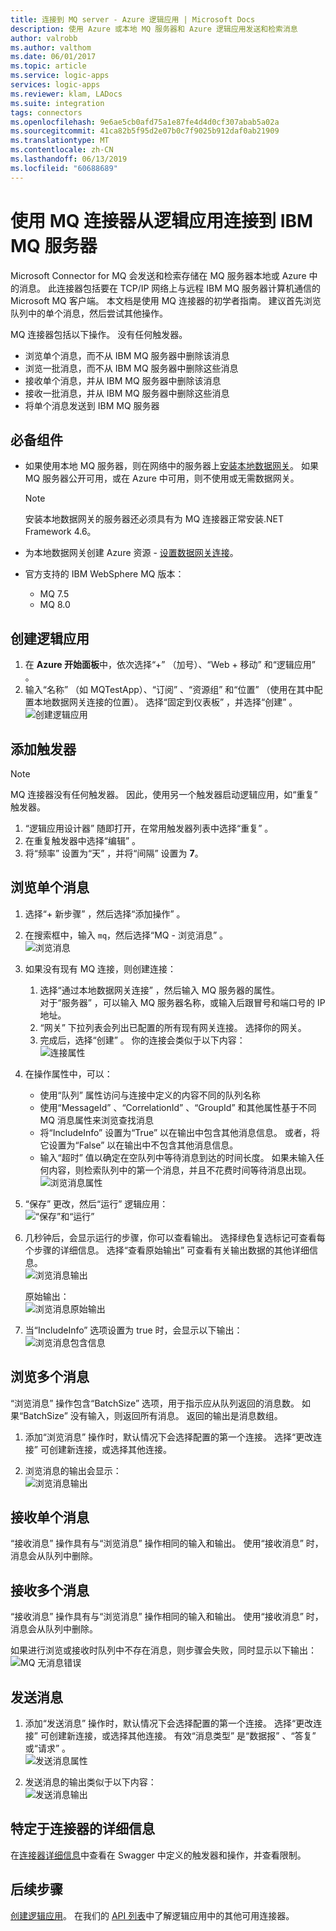 ```yaml
---
title: 连接到 MQ server - Azure 逻辑应用 | Microsoft Docs
description: 使用 Azure 或本地 MQ 服务器和 Azure 逻辑应用发送和检索消息
author: valrobb
ms.author: valthom
ms.date: 06/01/2017
ms.topic: article
ms.service: logic-apps
services: logic-apps
ms.reviewer: klam, LADocs
ms.suite: integration
tags: connectors
ms.openlocfilehash: 9e6ae5cb0afd75a1e87fe4d4d0cf307abab5a02a
ms.sourcegitcommit: 41ca82b5f95d2e07b0c7f9025b912daf0ab21909
ms.translationtype: MT
ms.contentlocale: zh-CN
ms.lasthandoff: 06/13/2019
ms.locfileid: "60688689"
---
```

# <a name="connect-to-an-ibm-mq-server-from-logic-apps-using-the-mq-connector"></a>使用 MQ 连接器从逻辑应用连接到 IBM MQ 服务器

Microsoft Connector for MQ 会发送和检索存储在 MQ 服务器本地或 Azure 中的消息。 此连接器包括要在 TCP/IP 网络上与远程 IBM MQ 服务器计算机通信的 Microsoft MQ 客户端。 本文档是使用 MQ 连接器的初学者指南。 建议首先浏览队列中的单个消息，然后尝试其他操作。

MQ 连接器包括以下操作。 没有任何触发器。

- 浏览单个消息，而不从 IBM MQ 服务器中删除该消息
- 浏览一批消息，而不从 IBM MQ 服务器中删除这些消息
- 接收单个消息，并从 IBM MQ 服务器中删除该消息
- 接收一批消息，并从 IBM MQ 服务器中删除这些消息
- 将单个消息发送到 IBM MQ 服务器

## <a name="prerequisites"></a>必备组件

* 如果使用本地 MQ 服务器，则在网络中的服务器上[安装本地数据网关](../logic-apps/logic-apps-gateway-install.md)。 如果 MQ 服务器公开可用，或在 Azure 中可用，则不使用或无需数据网关。

    > [!NOTE]
    > 安装本地数据网关的服务器还必须具有为 MQ 连接器正常安装.NET Framework 4.6。

* 为本地数据网关创建 Azure 资源 - [设置数据网关连接](../logic-apps/logic-apps-gateway-connection.md)。

* 官方支持的 IBM WebSphere MQ 版本：
    * MQ 7.5
    * MQ 8.0

## <a name="create-a-logic-app"></a>创建逻辑应用

1. 在 **Azure 开始面板**中，依次选择“+”  （加号）、“Web + 移动”  和“逻辑应用”  。
2. 输入“名称”  （如 MQTestApp）、“订阅”  、“资源组”  和“位置”  （使用在其中配置本地数据网关连接的位置）。 选择“固定到仪表板”  ，并选择“创建”  。  
![创建逻辑应用](media/connectors-create-api-mq/Create_Logic_App.png)

## <a name="add-a-trigger"></a>添加触发器

> [!NOTE]
> MQ 连接器没有任何触发器。 因此，使用另一个触发器启动逻辑应用，如“重复”  触发器。

1. “逻辑应用设计器”  随即打开，在常用触发器列表中选择“重复”  。
2. 在重复触发器中选择“编辑”  。
3. 将“频率”  设置为“天”  ，并将“间隔”  设置为 **7**。

## <a name="browse-a-single-message"></a>浏览单个消息
1. 选择“+ 新步骤”  ，然后选择“添加操作”  。
2. 在搜索框中，输入 `mq`，然后选择“MQ - 浏览消息”  。  
![浏览消息](media/connectors-create-api-mq/Browse_message.png)

3. 如果没有现有 MQ 连接，则创建连接：  

    1. 选择“通过本地数据网关连接”  ，然后输入 MQ 服务器的属性。  
    对于“服务器”  ，可以输入 MQ 服务器名称，或输入后跟冒号和端口号的 IP 地址。
    2. “网关”  下拉列表会列出已配置的所有现有网关连接。 选择你的网关。
    3. 完成后，选择“创建”  。 你的连接会类似于以下内容：  
    ![连接属性](media/connectors-create-api-mq/Connection_Properties.png)

4. 在操作属性中，可以：  

    * 使用“队列”  属性访问与连接中定义的内容不同的队列名称
    * 使用“MessageId”  、“CorrelationId”  、“GroupId”  和其他属性基于不同 MQ 消息属性来浏览查找消息
    * 将“IncludeInfo”  设置为“True”  以在输出中包含其他消息信息。 或者，将它设置为“False”  以在输出中不包含其他消息信息。
    * 输入“超时”  值以确定在空队列中等待消息到达的时间长度。 如果未输入任何内容，则检索队列中的第一个消息，并且不花费时间等待消息出现。  
    ![浏览消息属性](media/connectors-create-api-mq/Browse_message_Props.png)

5. “保存”  更改，然后“运行”  逻辑应用：  
![“保存”和“运行”](media/connectors-create-api-mq/Save_Run.png)

6. 几秒钟后，会显示运行的步骤，你可以查看输出。 选择绿色复选标记可查看每个步骤的详细信息。 选择“查看原始输出”  可查看有关输出数据的其他详细信息。  
![浏览消息输出](media/connectors-create-api-mq/Browse_message_output.png)  

    原始输出：  
    ![浏览消息原始输出](media/connectors-create-api-mq/Browse_message_raw_output.png)

7. 当“IncludeInfo”  选项设置为 true 时，会显示以下输出：  
![浏览消息包含信息](media/connectors-create-api-mq/Browse_message_Include_Info.png)

## <a name="browse-multiple-messages"></a>浏览多个消息
“浏览消息”  操作包含“BatchSize”  选项，用于指示应从队列返回的消息数。  如果“BatchSize”  没有输入，则返回所有消息。 返回的输出是消息数组。

1. 添加“浏览消息”  操作时，默认情况下会选择配置的第一个连接。 选择“更改连接”  可创建新连接，或选择其他连接。

2. 浏览消息的输出会显示：  
![浏览消息输出](media/connectors-create-api-mq/Browse_messages_output.png)

## <a name="receive-a-single-message"></a>接收单个消息
“接收消息”  操作具有与“浏览消息”  操作相同的输入和输出。 使用“接收消息”  时，消息会从队列中删除。

## <a name="receive-multiple-messages"></a>接收多个消息
“接收消息”  操作具有与“浏览消息”  操作相同的输入和输出。 使用“接收消息”  时，消息会从队列中删除。

如果进行浏览或接收时队列中不存在消息，则步骤会失败，同时显示以下输出：  
![MQ 无消息错误](media/connectors-create-api-mq/MQ_No_Msg_Error.png)

## <a name="send-a-message"></a>发送消息
1. 添加“发送消息”  操作时，默认情况下会选择配置的第一个连接。 选择“更改连接”  可创建新连接，或选择其他连接。 有效“消息类型”  是“数据报”  、“答复”  或“请求”  。  
![发送消息属性](media/connectors-create-api-mq/Send_Msg_Props.png)

2. 发送消息的输出类似于以下内容：  
![发送消息输出](media/connectors-create-api-mq/Send_Msg_Output.png)

## <a name="connector-specific-details"></a>特定于连接器的详细信息

在[连接器详细信息](/connectors/mq/)中查看在 Swagger 中定义的触发器和操作，并查看限制。

## <a name="next-steps"></a>后续步骤
[创建逻辑应用](../logic-apps/quickstart-create-first-logic-app-workflow.md)。 在我们的 [API 列表](apis-list.md)中了解逻辑应用中的其他可用连接器。
